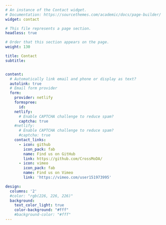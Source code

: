 ```yaml
---
# An instance of the Contact widget.
# Documentation: https://sourcethemes.com/academic/docs/page-builder/
widget: contact

# This file represents a page section.
headless: true

# Order that this section appears on the page.
weight: 130

title: Contact
subtitle:


content:
  # Automatically link email and phone or display as text?
  autolink: true
  # Email form provider
  form:
    provider: netlify
    formspree:
      id:
    netlify:
      # Enable CAPTCHA challenge to reduce spam?
      captcha: true
    #netlify:
      # Enable CAPTCHA challenge to reduce spam?
      #captcha: true
    contact_links:
      - icon: github
        icon_pack: fab
        name: Find us on GitHub
        link: https://github.com/CrossMoDA/
      - icon: vimeo
        icon_pack: fab
        name: Find us on Vimeo
        link: 'https://vimeo.com/user151973995'

design:
  columns: '2'
  #color: "rgb(226, 226, 226)"
  background:
    text_color_light: true
    color-background: "#fff"
    #background-color: "#fff"
---
```

